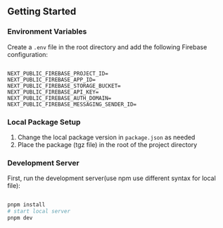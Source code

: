 ## Getting Started

### Environment Variables

Create a `.env` file in the root directory and add the following Firebase configuration:

```

NEXT_PUBLIC_FIREBASE_PROJECT_ID=
NEXT_PUBLIC_FIREBASE_APP_ID=
NEXT_PUBLIC_FIREBASE_STORAGE_BUCKET=
NEXT_PUBLIC_FIREBASE_API_KEY=
NEXT_PUBLIC_FIREBASE_AUTH_DOMAIN=
NEXT_PUBLIC_FIREBASE_MESSAGING_SENDER_ID=
```

### Local Package Setup

1. Change the local package version in `package.json` as needed
2. Place the package (tgz file) in the root of the project directory

### Development Server

First, run the development server(use npm use different syntax for local file):

```bash

pnpm install
# start local server
pnpm dev
```
